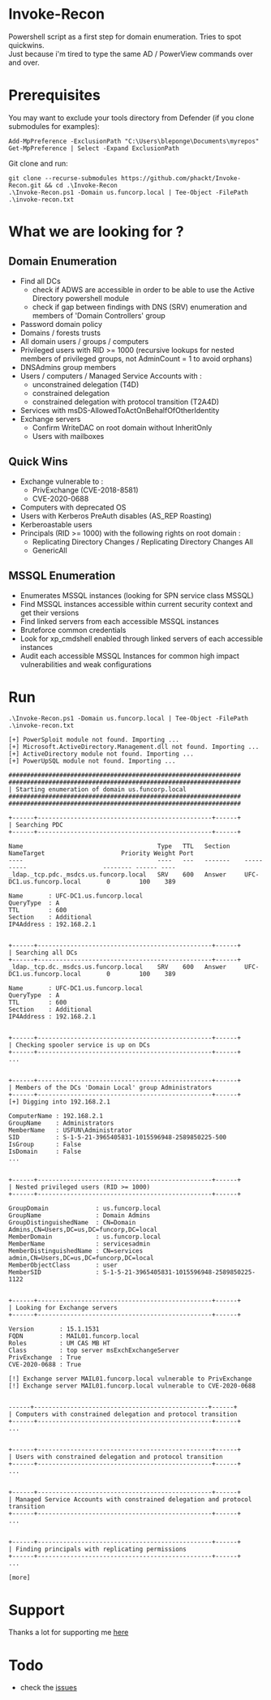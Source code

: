# Invoke-Recon
Powershell script as a first step for domain enumeration. Tries to spot quickwins.  
Just because i'm tired to type the same AD / PowerView commands over and over.  

# Prerequisites  
You may want to exclude your tools directory from Defender (if you clone submodules for examples):  
```
Add-MpPreference -ExclusionPath "C:\Users\bleponge\Documents\myrepos"
Get-MpPreference | Select -Expand ExclusionPath
```  

Git clone and run:    
```
git clone --recurse-submodules https://github.com/phackt/Invoke-Recon.git && cd .\Invoke-Recon
.\Invoke-Recon.ps1 -Domain us.funcorp.local | Tee-Object -FilePath .\invoke-recon.txt
```  

# What we are looking for ?  

## Domain Enumeration  

- Find all DCs
	- check if ADWS are accessible in order to be able to use the Active Directory powershell module
	- check if gap between findings with DNS (SRV) enumeration and members of 'Domain Controllers' group
- Password domain policy
- Domains / forests trusts
- All domain users / groups / computers
- Privileged users with RID >= 1000 (recursive lookups for nested members of privileged groups, not AdminCount = 1 to avoid orphans)
- DNSAdmins group members
- Users / computers / Managed Service Accounts with :
	- unconstrained delegation (T4D)
	- constrained delegation
	- constrained delegation with protocol transition (T2A4D)
- Services with msDS-AllowedToActOnBehalfOfOtherIdentity
- Exchange servers
	- Confirm WriteDAC on root domain without InheritOnly
	- Users with mailboxes  


## Quick Wins  

- Exchange vulnerable to :
	- PrivExchange (CVE-2018-8581)
	- CVE-2020-0688  
- Computers with deprecated OS
- Users with Kerberos PreAuth disables (AS_REP Roasting)
- Kerberoastable users
- Principals (RID >= 1000) with the following rights on root domain :
	- Replicating Directory Changes / Replicating Directory Changes All
	- GenericAll  


## MSSQL Enumeration  

- Enumerates MSSQL instances (looking for SPN service class MSSQL)
- Find MSSQL instances accessible within current security context and get their versions
- Find linked servers from each accessible MSSQL instances
- Bruteforce common credentials
- Look for xp_cmdshell enabled through linked servers of each accessible instances
- Audit each accessible MSSQL Instances for common high impact vulnerabilities and weak configurations

# Run  
```
.\Invoke-Recon.ps1 -Domain us.funcorp.local | Tee-Object -FilePath .\invoke-recon.txt

[+] PowerSploit module not found. Importing ...
[+] Microsoft.ActiveDirectory.Management.dll not found. Importing ...
[+] ActiveDirectory module not found. Importing ...
[+] PowerUpSQL module not found. Importing ...

################################################################
################################################################
| Starting enumeration of domain us.funcorp.local
################################################################
################################################################

+------+------------------------------------------------+------+
| Searching PDC
+------+------------------------------------------------+------+

Name                                     Type   TTL   Section    NameTarget                     Priority Weight Port
----                                     ----   ---   -------    ----------                     -------- ------ ----
_ldap._tcp.pdc._msdcs.us.funcorp.local   SRV    600   Answer     UFC-DC1.us.funcorp.local       0        100    389

Name       : UFC-DC1.us.funcorp.local
QueryType  : A
TTL        : 600
Section    : Additional
IP4Address : 192.168.2.1


+------+------------------------------------------------+------+
| Searching all DCs
+------+------------------------------------------------+------+
_ldap._tcp.dc._msdcs.us.funcorp.local    SRV    600   Answer     UFC-DC1.us.funcorp.local       0        100    389

Name       : UFC-DC1.us.funcorp.local
QueryType  : A
TTL        : 600
Section    : Additional
IP4Address : 192.168.2.1


+------+------------------------------------------------+------+
| Checking spooler service is up on DCs
+------+------------------------------------------------+------+
...


+------+------------------------------------------------+------+
| Members of the DCs 'Domain Local' group Administrators
+------+------------------------------------------------+------+
[+] Digging into 192.168.2.1

ComputerName : 192.168.2.1
GroupName    : Administrators
MemberName   : USFUN\Administrator
SID          : S-1-5-21-3965405831-1015596948-2589850225-500
IsGroup      : False
IsDomain     : False
...


+------+------------------------------------------------+------+
| Nested privileged users (RID >= 1000)
+------+------------------------------------------------+------+

GroupDomain             : us.funcorp.local
GroupName               : Domain Admins
GroupDistinguishedName  : CN=Domain Admins,CN=Users,DC=us,DC=funcorp,DC=local
MemberDomain            : us.funcorp.local
MemberName              : servicesadmin
MemberDistinguishedName : CN=services admin,CN=Users,DC=us,DC=funcorp,DC=local
MemberObjectClass       : user
MemberSID               : S-1-5-21-3965405831-1015596948-2589850225-1122


+------+------------------------------------------------+------+
| Looking for Exchange servers
+------+------------------------------------------------+------+

Version       : 15.1.1531
FQDN          : MAIL01.funcorp.local
Roles         : UM CAS MB HT
Class         : top server msExchExchangeServer
PrivExchange  : True
CVE-2020-0688 : True

[!] Exchange server MAIL01.funcorp.local vulnerable to PrivExchange
[!] Exchange server MAIL01.funcorp.local vulnerable to CVE-2020-0688


------+------------------------------------------------+------+
| Computers with constrained delegation and protocol transition
+------+------------------------------------------------+------+
...


+------+------------------------------------------------+------+
| Users with constrained delegation and protocol transition
+------+------------------------------------------------+------+
...


+------+------------------------------------------------+------+
| Managed Service Accounts with constrained delegation and protocol transition
+------+------------------------------------------------+------+
...


+------+------------------------------------------------+------+
| Finding principals with replicating permissions
+------+------------------------------------------------+------+
...

[more]
```

# Support

Thanks a lot for supporting me [here](https://www.buymeacoffee.com/phackt)

# Todo
- check the [issues](https://github.com/phackt/Invoke-Recon/issues)
